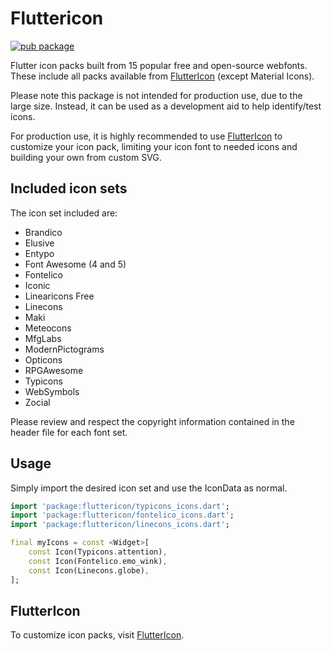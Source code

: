 # Fluttericon 

[![pub package](https://img.shields.io/pub/v/fluttericon.svg)](https://pub.dartlang.org/packages/fluttericon)

Flutter icon packs built from 15 popular free and open-source webfonts. These include all packs available from [FlutterIcon](https://fluttericon.com) (except Material Icons).

Please note this package is not intended for production use, due to the large size.  Instead, it can be used as a development aid to help identify/test icons.  

For production use, it is highly recommended to use [FlutterIcon](https://fluttericon.com) to customize your icon pack, limiting your icon font to needed icons and building your own from custom SVG.

## Included icon sets

The icon set included are:
  * Brandico
  * Elusive
  * Entypo
  * Font Awesome (4 and 5)
  * Fontelico
  * Iconic
  * Linearicons Free
  * Linecons
  * Maki
  * Meteocons
  * MfgLabs
  * ModernPictograms
  * Opticons
  * RPGAwesome
  * Typicons
  * WebSymbols
  * Zocial

Please review and respect the copyright information contained in the header file for each font set.

## Usage

Simply import the desired icon set and use the IconData as normal.

```dart
import 'package:fluttericon/typicons_icons.dart';
import 'package:fluttericon/fontelico_icons.dart';
import 'package:fluttericon/linecons_icons.dart';

final myIcons = const <Widget>[
    const Icon(Typicons.attention),
    const Icon(Fontelico.emo_wink),
    const Icon(Linecons.globe),
];
```

## FlutterIcon

To customize icon packs, visit [FlutterIcon](https://fluttericon.com).

